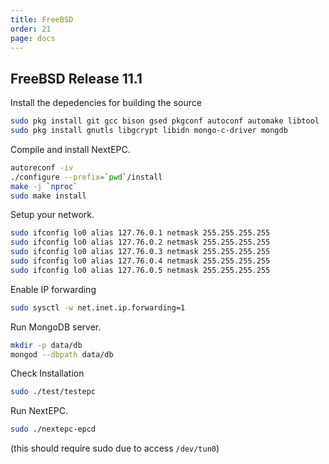 ```yaml
---
title: FreeBSD
order: 21
page: docs
---
```


## FreeBSD Release 11.1

Install the depedencies for building the source
```bash
sudo pkg install git gcc bison gsed pkgconf autoconf automake libtool
sudo pkg install gnutls libgcrypt libidn mongo-c-driver mongdb
```

Compile and install NextEPC.
```bash
autoreconf -iv
./configure --prefix=`pwd`/install
make -j `nproc`
sudo make install
```

Setup your network.
```bash
sudo ifconfig lo0 alias 127.76.0.1 netmask 255.255.255.255
sudo ifconfig lo0 alias 127.76.0.2 netmask 255.255.255.255
sudo ifconfig lo0 alias 127.76.0.3 netmask 255.255.255.255
sudo ifconfig lo0 alias 127.76.0.4 netmask 255.255.255.255
sudo ifconfig lo0 alias 127.76.0.5 netmask 255.255.255.255
```

Enable IP forwarding
```bash
sudo sysctl -w net.inet.ip.forwarding=1
```

Run MongoDB server.
```bash
mkdir -p data/db
mongod --dbpath data/db
```

Check Installation
```bash
sudo ./test/testepc
```

Run NextEPC.
```bash
sudo ./nextepc-epcd
```
(this should require sudo due to access `/dev/tun0`)
